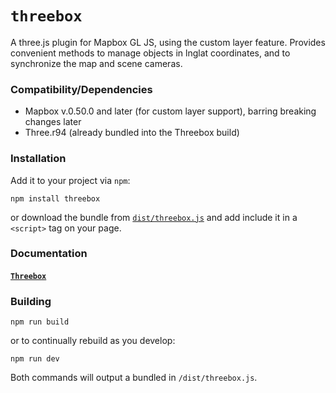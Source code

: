 # `threebox`

A three.js plugin for Mapbox GL JS, using the custom layer feature. Provides convenient methods to manage objects in lnglat coordinates, and to synchronize the map and scene cameras.

### Compatibility/Dependencies

- Mapbox v.0.50.0 and later (for custom layer support), barring breaking changes later
- Three.r94 (already bundled into the Threebox build)

### Installation

Add it to your project via `npm`:

`npm install threebox`

or download the bundle from [`dist/threebox.js`](dist/threebox.js) and add include it in a `<script>` tag on your page.

### Documentation

#### [`Threebox`](docs/Threebox.md)


### Building

`npm run build`

or to continually rebuild as you develop:

`npm run dev`

Both commands will output a bundled in `/dist/threebox.js`.
